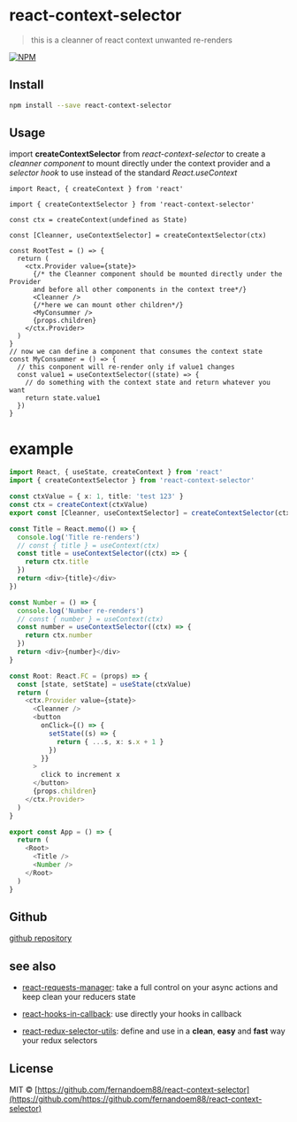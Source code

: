 # react-context-selector

> this is a cleanner of react context unwanted re-renders

[![NPM](https://img.shields.io/npm/v/react-context-selector.svg)](https://www.npmjs.com/package/react-context-selector)

## Install

```bash
npm install --save react-context-selector
```

## Usage

import **createContextSelector** from _react-context-selector_ to create a _cleanner component_ to mount directly under the context provider and a _selector hook_ to use instead of the standard _React.useContext_

```tsx
import React, { createContext } from 'react'

import { createContextSelector } from 'react-context-selector'

const ctx = createContext(undefined as State)

const [Cleanner, useContextSelector] = createContextSelector(ctx)

const RootTest = () => {
  return (
    <ctx.Provider value={state}>
      {/* the Cleanner component should be mounted directly under the Provider
      and before all other components in the context tree*/}
      <Cleanner />
      {/*here we can mount other children*/}
      <MyConsummer />
      {props.children}
    </ctx.Provider>
  )
}
// now we can define a component that consumes the context state
const MyConsummer = () => {
  // this conponent will re-render only if value1 changes
  const value1 = useContextSelector((state) => {
    // do something with the context state and return whatever you want
    return state.value1
  })
}
```

# example

```ts
import React, { useState, createContext } from 'react'
import { createContextSelector } from 'react-context-selector'

const ctxValue = { x: 1, title: 'test 123' }
const ctx = createContext(ctxValue)
export const [Cleanner, useContextSelector] = createContextSelector(ctx)

const Title = React.memo(() => {
  console.log('Title re-renders')
  // const { title } = useContext(ctx)
  const title = useContextSelector((ctx) => {
    return ctx.title
  })
  return <div>{title}</div>
})

const Number = () => {
  console.log('Number re-renders')
  // const { number } = useContext(ctx)
  const number = useContextSelector((ctx) => {
    return ctx.number
  })
  return <div>{number}</div>
}

const Root: React.FC = (props) => {
  const [state, setState] = useState(ctxValue)
  return (
    <ctx.Provider value={state}>
      <Cleanner />
      <button
        onClick={() => {
          setState((s) => {
            return { ...s, x: s.x + 1 }
          })
        }}
      >
        click to increment x
      </button>
      {props.children}
    </ctx.Provider>
  )
}

export const App = () => {
  return (
    <Root>
      <Title />
      <Number />
    </Root>
  )
}
```

## Github

[github repository](https://github.com/fernandoem88/react-context-selector)

## see also

- [react-requests-manager](https://www.npmjs.com/package/react-requests-manager): take a full control on your async actions and keep clean your reducers state

- [react-hooks-in-callback](https://www.npmjs.com/package/react-hooks-in-callback): use directly your hooks in callback

- [react-redux-selector-utils](https://www.npmjs.com/package/react-redux-selector-utils): define and use in a **clean**, **easy** and **fast** way your redux selectors

## License

MIT © [https://github.com/fernandoem88/react-context-selector](https://github.com/https://github.com/fernandoem88/react-context-selector)
